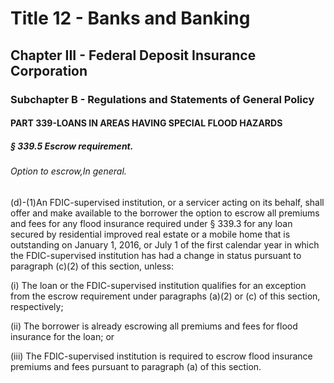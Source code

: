 
# Title 12 - Banks and Banking
## Chapter III - Federal Deposit Insurance Corporation
### Subchapter B - Regulations and Statements of General Policy
#### PART 339-LOANS IN AREAS HAVING SPECIAL FLOOD HAZARDS
##### § 339.5 Escrow requirement.
###### Option to escrow,In general.

(d)-(1)An FDIC-supervised institution, or a servicer acting on its behalf, shall offer and make available to the borrower the option to escrow all premiums and fees for any flood insurance required under § 339.3 for any loan secured by residential improved real estate or a mobile home that is outstanding on January 1, 2016, or July 1 of the first calendar year in which the FDIC-supervised institution has had a change in status pursuant to paragraph (c)(2) of this section, unless:

(i) The loan or the FDIC-supervised institution qualifies for an exception from the escrow requirement under paragraphs (a)(2) or (c) of this section, respectively;

(ii) The borrower is already escrowing all premiums and fees for flood insurance for the loan; or

(iii) The FDIC-supervised institution is required to escrow flood insurance premiums and fees pursuant to paragraph (a) of this section.
